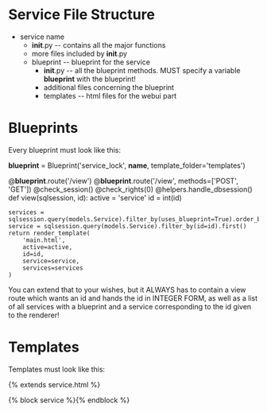 # Service File Structure

- service name
    - __init__.py -- contains all the major functions
    - more files included by __init__.py
    - blueprint -- blueprint for the service
        - __init__.py -- all the blueprint methods. MUST specify a variable __blueprint__ with the blueprint!
        - additional files concerning the blueprint
        - templates -- html files for the webui part

# Blueprints

Every blueprint must look like this:


__blueprint__ = Blueprint('service_lock', __name__, template_folder='templates')


@__blueprint__.route('/view')
@__blueprint__.route('/view', methods=['POST', 'GET'])
@check_session()
@check_rights(0)
@helpers.handle_dbsession()
def view(sqlsession, id):
    active = 'service'
    id = int(id)

    services = sqlsession.query(models.Service).filter_by(uses_blueprint=True).order_by(models.Service.name.asc()).all()
    service = sqlsession.query(models.Service).filter_by(id=id).first()
    return render_template(
        'main.html',
        active=active,
        id=id,
        service=service,
        services=services
    )

You can extend that to your wishes, but it ALWAYS has to contain a view route which wants an id and hands the id in INTEGER FORM,
as well as a list of all services with a blueprint and a service corresponding to the id given to the renderer!

# Templates

Templates must look like this:

{% extends service.html %}

{% block service %}<!-- YOUR CODE HERE -->{% endblock %}